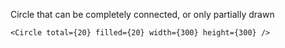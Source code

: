 Circle that can be completely connected, or only partially drawn

    <Circle total={20} filled={20} width={300} height={300} />
